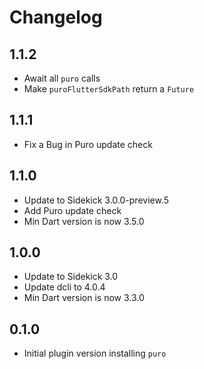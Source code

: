 # Changelog

## 1.1.2
- Await all `puro` calls
- Make `puroFlutterSdkPath` return a `Future`

## 1.1.1
- Fix a Bug in Puro update check

## 1.1.0
- Update to Sidekick 3.0.0-preview.5
- Add Puro update check
- Min Dart version is now 3.5.0

## 1.0.0

- Update to Sidekick 3.0
- Update dcli to 4.0.4
- Min Dart version is now 3.3.0

## 0.1.0

- Initial plugin version installing `puro`